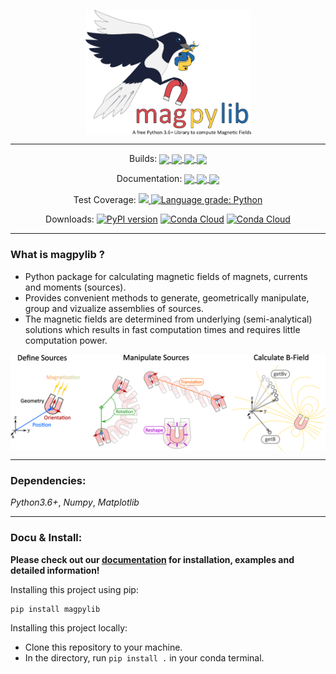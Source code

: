 
<p align="center"><img align="center" src=docs/_static/images/magpylib_flag.png height="200"><p>

---
<div>
<p align="center"> Builds: 
<a href="https://anaconda.org/conda-forge/magpylib">
<img align='center' src="https://anaconda.org/conda-forge/magpylib/badges/platforms.svg"> 
  </a>
<a href="https://dev.azure.com/magpylib/magpylib/_build/latest?definitionId=1&branchName=master"> <img align='center' src="https://dev.azure.com/magpylib/magpylib/_apis/build/status/magpylib.magpylib?branchName=master"> </a>
<a href="https://circleci.com/gh/magpylib/magpylib"> <img align='center' src="https://circleci.com/gh/magpylib/magpylib.svg?style=svg"> </a>
<a href="https://ci.appveyor.com/project/OrtnerMichael/magpylib/branch/master"> <img align='center' src="https://ci.appveyor.com/api/projects/status/0mka52e1tqnkgnx3/branch/master?svg=true"> </a>

</p>

<p align="center"> Documentation: 
<a href="https://magpylib.readthedocs.io/en/latest/"> <img align='center' src="https://readthedocs.org/projects/magpylib/badge/?version=latest"> </a>
<a href="https://www.gnu.org/licenses/agpl-3.0"> <img align='center' src="https://img.shields.io/badge/License-AGPL%20v3-blue.svg"> </a>
<a href="https://app.fossa.com/projects/git%2Bgithub.com%2Fmagpylib%2Fmagpylib?ref=badge_shield" alt="FOSSA Status"><img align='center' src="https://app.fossa.com/api/projects/git%2Bgithub.com%2Fmagpylib%2Fmagpylib.svg?type=shield"/></a>
</p>

<p align="center"> Test Coverage: 
<a href="https://codecov.io/gh/magpylib/magpylib">
  <img src="https://codecov.io/gh/magpylib/magpylib/branch/master/graph/badge.svg" />
  
</a>
<a href="https://lgtm.com/projects/g/magpylib/magpylib/context:python"><img alt="Language grade: Python" src="https://img.shields.io/lgtm/grade/python/g/magpylib/magpylib.svg?logo=lgtm&logoWidth=18"/></a>
</p>

<p align="center"> Downloads: 
<a href="https://pypi.org/project/magpylib/">
<img src="https://badge.fury.io/py/magpylib.svg" alt="PyPI version" height="18"></a>
<a href="https://anaconda.org/conda-forge/magpylib"><img src="https://anaconda.org/conda-forge/magpylib/badges/version.svg" alt="Conda Cloud" height="18"></a>
<a href="https://anaconda.org/conda-forge/magpylib"><img src="https://anaconda.org/conda-forge/magpylib/badges/installer/conda.svg" alt="Conda Cloud" height="18"></a>
</p>

</div>

---

### What is magpylib ?
- Python package for calculating magnetic fields of magnets, currents and
  moments (sources).
- Provides convenient methods to generate, geometrically manipulate, group
  and vizualize assemblies of sources.
- The magnetic fields are determined from underlying (semi-analytical)
  solutions which results in fast computation times and requires little
  computation power.

<p align="center">
    <img align='center' src=docs/_static/images/index/sourceFundamentals.png>
</p>

---

### Dependencies: 
_Python3.6+_, _Numpy_, _Matplotlib_

---

### Docu & Install:

**Please check out our [documentation](https://magpylib.readthedocs.io/en/latest) for installation, examples and detailed information!**

Installing this project using pip:
  ```
  pip install magpylib
  ```

Installing this project locally:
- Clone this repository to your machine.
- In the directory, run `pip install .` in your conda terminal.




